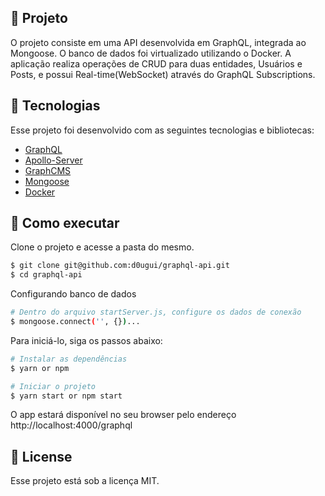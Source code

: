 ## 📖 Projeto

O projeto consiste em uma API desenvolvida em GraphQL, integrada ao Mongoose. O banco de dados foi virtualizado utilizando o Docker. A aplicação realiza operações de CRUD para duas entidades, Usuários e Posts, e possui Real-time(WebSocket) através do GraphQL Subscriptions. 

## 🧪 Tecnologias

Esse projeto foi desenvolvido com as seguintes tecnologias e bibliotecas:

- [GraphQL](https://graphql.org/)
- [Apollo-Server](https://www.apollographql.com/docs/apollo-server/)
- [GraphCMS](https://graphcms.com/)
- [Mongoose](https://mongoosejs.com/)
- [Docker](https://www.docker.com/)


## 🚀 Como executar

Clone o projeto e acesse a pasta do mesmo.

```bash
$ git clone git@github.com:d0ugui/graphql-api.git
$ cd graphql-api
```
Configurando banco de dados
```bash
# Dentro do arquivo startServer.js, configure os dados de conexão
$ mongoose.connect('', {})...
```

Para iniciá-lo, siga os passos abaixo:

```bash
# Instalar as dependências
$ yarn or npm

# Iniciar o projeto
$ yarn start or npm start
```

O app estará disponível no seu browser pelo endereço http://localhost:4000/graphql

## 📝 License

Esse projeto está sob a licença MIT.